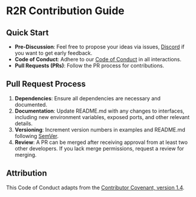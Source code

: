 # R2R Contribution Guide

## Quick Start

- **Pre-Discussion**: Feel free to propose your ideas via issues, [Discord](https://discord.gg/p6KqD2kjtB) if you want to get early feedback.
- **Code of Conduct**: Adhere to our [Code of Conduct](./CODE_OF_CONDUCT.md) in all interactions.
- **Pull Requests (PRs)**: Follow the PR process for contributions.

## Pull Request Process

1. **Dependencies**: Ensure all dependencies are necessary and documented.
2. **Documentation**: Update README.md with any changes to interfaces, including new environment variables, exposed ports, and other relevant details.
3. **Versioning**: Increment version numbers in examples and README.md following [SemVer](http://semver.org/).
4. **Review**: A PR can be merged after receiving approval from at least two other developers. If you lack merge permissions, request a review for merging.

## Attribution

This Code of Conduct adapts from the [Contributor Covenant, version 1.4](http://contributor-covenant.org/version/1/4/).
